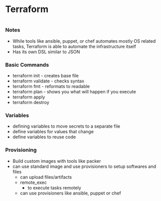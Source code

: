 # Terraform
#

### Notes
- While tools like ansible, puppet, or chef automates mostly OS related tasks, Terraform is able to automate the infrastructure itself
- Has its own DSL similar to JSON


### Basic Commands
- terraform init - creates base file
- terraform validate - checks syntax
- terraform fmt - reformats to readable
- terraform plan - shows you what will happen if you execute
- terraform apply
- terraform destroy

### Variables
- defining variables to move secrets to a separate file
- define variables for values that change
- define variables to reuse code

### Provisioning
- Build custom images with tools like packer
- can use standard image and use provisioners to setup softwares and files
	- can upload files/artifacts
	- remote_exec
		- to execute tasks remotely
	- can use provisioners like ansible, puppet or chef